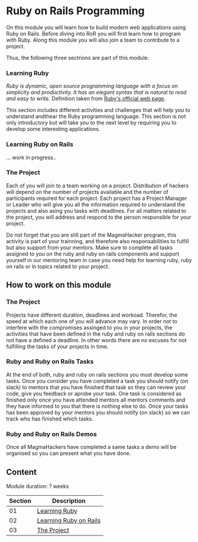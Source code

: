 # Ruby on Rails Programming

On this module you will learn how to build modern web applications using Ruby on Rails. Before diving into RoR you will first learn how to program with Ruby. Along this module you will also join a team to contribute to a project.

Thus, the following three sectrions are part of this module:

### Learning Ruby
*Ruby is dynamic, open source programming language with a focus on simplicity and productivity. It has an elegant syntax that is natural to read and easy to write.* Definition taken from [Ruby's official web page](https://www.ruby-lang.org/en/). 

This section includes different activities and challenges that will help you to understand andthear the Ruby programming language. This section is not only introductory but will take you to the next level by requiring you to develop some interesting applications.

### Learning Ruby on Rails
... work in progress..

### The Project
Each of you will join to a team working on a project. Distribution of hackers will depend on the number of projects available and the number of participants required for each project. Each project has a Project Manager or Leader who will give you all the information required to understand the projects and also asing you tasks with deadlines. For all matters related to the project, you will address and respond to the person responsible for your project.

Do not forget that you are still part of the MagmaHacker program, this activity is part of your trainning, 
and therefore also responsabilities to fulfill but also support from your mentors. Make sure to complete all tasks assigned to you on the ruby and ruby on rails components and support yourself in our mentoring team in case you need help for learning ruby, ruby on rails or in topics related to your project.

## How to work on this module

### The Project 
Projects have different duration, deadlines and workoad. Therefor, the speed at which each one of you will advance may vary. 
In order not to interfere with the compromises assinged to you in your projects, the activities that have been defined in the ruby and ruby on rails sections do not have a defined a deadline. In other words there are no excuses for not fulfilling the tasks of your projects in time.

### Ruby and Ruby on Rails Tasks
At the end of both, ruby and ruby on rails sections you must develop some tasks. Once you consider you have  completed  a task you should notify (on slack) to mentors that you have finished that task so they can review your code, give you feedback or aprobe your task. One task is considered as finished only once you have attended mentors all mentors comments and they have informed to you that there is nothing else to do. Once your tasks has been approved by your mentors you should notify (on slack) so we can track who has finished which tasks.

### Ruby and Ruby on Rails Demos
Once all MagmaHackers have completed a same tasks a demo will be organised so you can present what you have done.

## Content

Module duration: ? weeks

Section | Description
----- | ----
01 | [Learning Ruby](https://github.com/magma-labs/MagmaHackers/tree/master/module-03/week-01)
02 | [Learning Ruby on Rails](https://github.com/magma-labs/MagmaHackers/blob/master/topics/ruby-on-rails.md)
03 | [The Project]()
